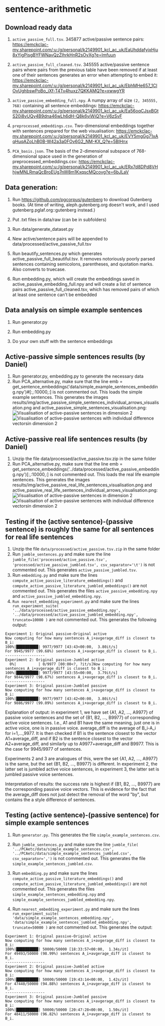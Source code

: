 # sentence-arithmetic

## Download ready data

1. `active_passive_full.tsv`. 345877 active/passive sentence pairs: https://emckclac-my.sharepoint.com/:u:/g/personal/k2149901_kcl_ac_uk/EaUhddafyjxHju8xYigPisgBYFWNavQzZIhrkHnR2sOvXg?e=lmfuun

2. `active_passive_full_cleaned.tsv`. 345555 active/passive sentence pairs where pairs from the previous table have been removed if at least one of their sentences generates an error when attempting to embed it: https://emckclac-my.sharepoint.com/:u:/g/personal/k2149901_kcl_ac_uk/EbhMHe657_1ClOvUghbswPoBo_iXf-T4Tv4huxz7QKKAMQ?e=xwwgYR

3. `active_passive_embedding_full.npy`. A numpy array of size `(2, 345555, 768)` containing all sentence embeddings: https://emckclac-my.sharepoint.com/:u:/g/personal/k2149901_kcl_ac_uk/Ea56oqCJsxBGtS20i8vUQy4B9dna46wLh6dH-Q8k6yiWiQ?e=V6zSvF

4. `preprocessed_embeddings.csv`. Two-dimensional embeddings together with sentences prepared for the web visualisation: https://emckclac-my.sharepoint.com/:u:/g/personal/k2149901_kcl_ac_uk/EVY5mgGg71xAqHuqAZoLhB0B-W42a3a0FOv6G2_NM-KX_Q?e=5BIHnx

5. `PCA_basis.json`. The basis of the 2-dimensional subspace of 768-dimensional space used in the generation of preprocessed_embeddings.csv: https://emckclac-my.sharepoint.com/:u:/g/personal/k2149901_kcl_ac_uk/ERx7d8DPd8VHhjwMNLRmaQcBroEUg7nW8m1KxqscMQcovg?e=6bJLaV

## Data generation:

1. Run https://github.com/pgcorpus/gutenberg to download Gutenberg books. (At time of writing, aleph.gutenberg.org doesn't work, and I used gutenberg.pglaf.org::gutenberg instead.)
   
2. Put .txt files in data/raw (can be in subfolders)

3. Run data/generate_dataset.py

4. New active/sentence pairs will be appended to data/processed/active_passive_full.tsv

5. Run beautify_sentences.py which generates active_passive_full_beautiful.tsv. It removes notoriously poorly parsed sentences containing semicolons, parentheses, and quotation marks. Also converts to truecase.

6. Run embedding.py, which will create the embeddings saved in active_passive_embedding_full.npy and will create a list of sentence pairs active_passive_full_cleaned.tsv, which has removed pairs of which at least one sentence can't be embedded

## Data analysis on simple example sentences

1. Run generator.py

2. Run embedding.py

3. Do your own stuff with the sentence embeddings

## Active-passive simple sentences results (by Daniel)

1. Run generator.py, embedding.py to generate the necessary data
2. Run PCA_alternative.py, make sure that the line emb = get_sentence_embeddings('data/simple_example_sentences_embedding.npy')#[:,:10000,:] is not commented out. This loads the simple example sentences. This generates the images results/img/active_passive_simple_sentences_individual_arrows_visualisation.png and active_passive_simple_sentences_visualisation.png:
   ![Visualisation of active-passive sentences in dimension 2](results/img/active_passive_simple_sentences_visualisation.png)
   ![Visualisation of active-passive sentences with individual difference vectorsin dimension 2](results/img/active_passive_simple_sentences_individual_arrows_visualisation.png)
   
## Active-passive real life sentences results (by Daniel)

1. Unzip the file data/processed/active_passive.tsv.zip in the same folder
2. Run PCA_alternative.py, make sure that the line emb = get_sentence_embeddings('../data/processed/active_passive_embedding.npy')[:,:10000,:] is not commented out. This loads the real life example sentences. This generates the images results/img/active_passive_real_life_sentences_visualisation.png and active_passive_real_life_sentences_individual_arrows_visualisation.png:
   ![Visualisation of active-passive sentences in dimension 2](results/img/active_passive_real_life_sentences_visualisation.png)
   ![Visualisation of active-passive sentences with individual difference vectorsin dimension 2](results/img/active_passive_real_life_sentences_individual_arrows_visualisation.png)
   
## Testing if the (active sentence)-(passive sentence) is roughly the same for all sentences for real life sentences

1. Unzip the file `data/processed/active_passive.tsv.zip` in the same folder
2. Run `jumble_sentences.py` and make sure the line 
`jumble_file('processed/active_passive.tsv', 'processed/active_passive_jumbled.tsv', csv_separator='\t')`
   is not commented out. This generates `active_passive_jumbled.tsv`.
3. Run `embedding.py` and make sure the lines 
 `compute_active_passive_literature_embeddings()` and 
 `compute_active_passive_literature_jumbled_embeddings()`
are not commented out. This generates the files `active_passive_embedding.npy` and `active_passive_jumbled_embedding.npy`.
4. `Run nearest_embedding_experiment.py` and make sure the lines `    run_experiment_suite(
        '../data/processed/active_passive_embedding.npy',
        '../data/processed/active_passive_jumbled_embedding.npy',
        truncate=10000
    )` are not commented out. This generates the following output:
```
Experiment 1: Original passive-Original active
Now computing for how many sentences A_i+avgerage_diff is closest to B_i:
100%|██████████| 9977/9977 [43:43<00:00,  3.80it/s]
For 9945/9977 (99.68%) sentences A_i+avgerage_diff is closest to B_i.
------------------
Experiment 2: Original passive-Jumbled active
  0%|          | 0/9977 [00:00<?, ?it/s]Now computing for how many sentences A_i+avgerage_diff is closest to B_i:
100%|██████████| 9977/9977 [43:55<00:00,  3.79it/s]
For 9844/9977 (98.67%) sentences A_i+avgerage_diff is closest to B_i.
------------------
Experiment 3: Original passive-Jumbled passive
Now computing for how many sentences A_i+avgerage_diff is closest to B_i:
100%|██████████| 9977/9977 [43:42<00:00,  3.80it/s]
For 9886/9977 (99.09%) sentences A_i+avgerage_diff is closest to B_i.
```

Explanation of output:
in experiment 1, we have set {A1, A2, ..., A9977} of passive voice sentences and the set of {B1, B2, ..., B9977} of corresponding active voice sentences. I.e., A1 and B1 have the same meaning, just one is in active voice, one is in passive voice. average_diff is the average of B_i-A_i for i=1,...,9977. It is then checked if B1 is the sentence closest to the vector A1+average_diff, and if B2 is the sentence closest to the vector A2+average_diff, and similarly up to A9977+average_diff and B9977. This is the case for 9945/9977 of sentences. 

Experiments 2 and 3 are analogues of this, were the set {A1, A2, ..., A9977} is the same, but the set {B1, B2, ..., B9977} is different. In experiment 2, the latter set is jumbled active voice sentences, in experiment 3, the latter set is jumbled passive voice sentences.

Interpretation of results:
the success rate is highest if {B1, B2, ..., B9977} are the corresponding passive voice vectors. This is evidence for the fact that the average_diff does not just detect the removal of the word "by", but contains the a style difference of sentences.

## Testing (active sentence)-(passive sentence) for simple example sentences

1. Run `generator.py`. This generates the file `simple_example_sentences.csv`.
   
2. Run `jumble_sentences.py` and make sure the line 
`jumble_file(
        '../PCAetc/data/simple_example_sentences.csv',
        '../PCAetc/data/simple_example_sentences_jumbled.csv',
        csv_separator=',')`
   is not commented out. This generates the file `simple_example_sentences_jumbled.csv`.

3. Run `embedding.py` and make sure the lines     `compute_active_passive_literature_embeddings()` and `compute_active_passive_literature_jumbled_embeddings()` are not commented out. This generates the files `simple_example_sentences_embedding.npy` and `simple_example_sentences_jumbled_embedding.npy`.

4. Run `nearest_embedding_experiment.py` and make sure the lines `run_experiment_suite(
        'data/simple_example_sentences_embedding.npy',
        'data/simple_example_sentences_jumbled_embedding.npy',
        truncate=50000
    )`
   are not commented out. This generates the output:
```   
Experiment 1: Original passive-Original active
Now computing for how many sentences A_i+avgerage_diff is closest to B_i:
100%|██████████| 50000/50000 [18:33:57<00:00,  1.34s/it]
For 49493/50000 (98.99%) sentences A_i+avgerage_diff is closest to B_i.
------------------
Experiment 2: Original passive-Jumbled active
Now computing for how many sentences A_i+avgerage_diff is closest to B_i:
100%|██████████| 50000/50000 [19:43:14<00:00,  1.42s/it]
For 47440/50000 (94.88%) sentences A_i+avgerage_diff is closest to B_i.
------------------
Experiment 3: Original passive-Jumbled passive
Now computing for how many sentences A_i+avgerage_diff is closest to B_i:
100%|██████████| 50000/50000 [20:47:28<00:00,  1.50s/it]
For 48411/50000 (96.82%) sentences A_i+avgerage_diff is closest to B_i.
```
